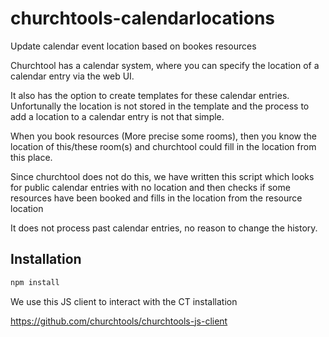 # churchtools-calendarlocations
Update calendar event location based on bookes resources


Churchtool has a calendar system, where you can specify the
location of a calendar entry via the web UI.

It also has the option to create templates for these calendar entries.
Unfortunally the location is not stored in the template and the process
to add a location to a calendar entry is not that simple.

When you book resources (More precise some rooms), then you know
the location of this/these room(s) and churchtool could
fill in the location from this place.

Since churchtool does not do this, we have written this script which
looks for public calendar entries with no location and then 
checks if some resources have been booked and fills in the
location from the resource location

It does not process past calendar entries, no reason to change
the history.


## Installation
```bash
npm install
```

We use this JS client to interact with the CT installation

https://github.com/churchtools/churchtools-js-client
